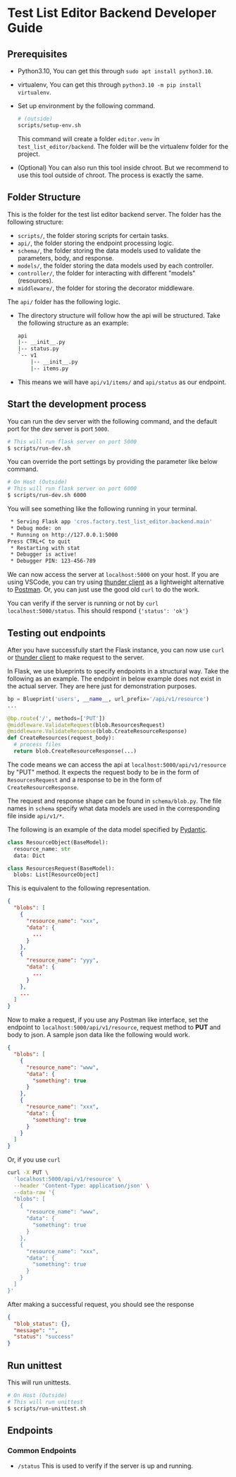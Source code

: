 # Test List Editor Backend Developer Guide

## Prerequisites

* Python3.10, You can get this through `sudo apt install python3.10`.
* virtualenv, You can get this through `python3.10 -m pip install virtualenv`.
* Set up environment by the following command.

    ```sh
    # (outside)
    scripts/setup-env.sh
    ```

    This command will create a folder `editor.venv` in `test_list_editor/backend`. The folder will
    be the virtualenv folder for the project.

* (Optional) You can also run this tool inside chroot. But we recommend to use this tool outside of
chroot. The process is exactly the same.

## Folder Structure

This is the folder for the test list editor backend server. The folder has the following structure:

* `scripts/`, the folder storing scripts for certain tasks.
* `api/`, the folder storing the endpoint processing logic.
* `schema/`, the folder storing the data models used to validate the parameters, body, and response.
* `models/`, the folder storing the data models used by each controller.
* `controller/`, the folder for interacting with different "models"(resources).
* `middleware/`, the folder for storing the decorator middleware.

The `api/` folder has the following logic.

* The directory structure will follow how the api will be structured. Take the following structure
as an example:

  ```bash
  api
  |-- __init__.py
  |-- status.py
  `-- v1
      |-- __init__.py
      |-- items.py
  ```

* This means we will have `api/v1/items/` and `api/status` as our endpoint.

## Start the development process

You can run the dev server with the following command, and the default port for the dev server
is port `5000`.

```sh
# This will run flask server on port 5000
$ scripts/run-dev.sh
```

You can override the port settings by providing the parameter like below command.

```sh
# On Host (Outside)
# This will run flask server on port 6000
$ scripts/run-dev.sh 6000
```

You will see something like the following running in your terminal.

```sh
 * Serving Flask app 'cros.factory.test_list_editor.backend.main'
 * Debug mode: on
 * Running on http://127.0.0.1:5000
Press CTRL+C to quit
 * Restarting with stat
 * Debugger is active!
 * Debugger PIN: 123-456-789
```

We can now access the server at `localhost:5000` on your host. If you are using
VSCode, you can try using
[thunder client](https://marketplace.visualstudio.com/items?itemName=rangav.vscode-thunder-client)
as a lightweight alternative to
[Postman](https://www.postman.com/). Or, you can just use the good old `curl` to do the work.

You can verify if the server is running or not by `curl localhost:5000/status`. This should respond
`{'status': 'ok'}`

## Testing out endpoints

After you have successfully start the Flask instance, you can now use `curl` or
[thunder client](https://marketplace.visualstudio.com/items?itemName=rangav.vscode-thunder-client)
to make request to the server.

In Flask, we use blueprints to specify endpoints in a structural way. Take the following as an
example. The endpoint in below example does not exist in the actual server. They are here just for
demonstration purposes.

```python
bp = Blueprint('users', __name__, url_prefix='/api/v1/resource')
...

@bp.route('/', methods=['PUT'])
@middleware.ValidateRequest(blob.ResourcesRequest)
@middleware.ValidateResponse(blob.CreateResourceResponse)
def CreateResources(request_body):
  # process files
  return blob.CreateResourceResponse(...)
```

The code means we can access the api at `localhost:5000/api/v1/resource` by "PUT" method.
It expects the request body to be in the form of `ResourcesRequest` and a response to be in the form
of `CreateResourceResponse`.

The request and response shape can be found in `schema/blob.py`.
The file names in `schema` specify what data models are used in the corresponding file
inside `api/v1/*`.

The following is an example of the data model specified by [Pydantic](https://docs.pydantic.dev/).

```python
class ResourceObject(BaseModel):
  resource_name: str
  data: Dict

class ResourcesRequest(BaseModel):
  blobs: List[ResourceObject]
```

This is equivalent to the following representation.

```json
{
  "blobs": [
    {
      "resource_name": "xxx",
      "data": {
        ...
      }
    },
    {
      "resource_name": "yyy",
      "data": {
        ...
      }
    },
    ...
  ]
}
```

Now to make a request, if you use any Postman like interface, set the endpoint to
`localhost:5000/api/v1/resource`, request method to **PUT** and body to json. A sample json data
like the following would work.

```json
{
  "blobs": [
    {
      "resource_name": "www",
      "data": {
        "something": true
      }
    },
    {
      "resource_name": "xxx",
      "data": {
        "something": true
      }
    }
  ]
}
```

Or, if you use `curl`

```sh
curl -X PUT \
  'localhost:5000/api/v1/resource' \
  --header 'Content-Type: application/json' \
  --data-raw '{
  "blobs": [
    {
      "resource_name": "www",
      "data": {
        "something": true
      }
    },
    {
      "resource_name": "xxx",
      "data": {
        "something": true
      }
    }
  ]
}'
```

After making a successful request, you should see the response

```json
{
  "blob_status": {},
  "message": "",
  "status": "success"
}
```

## Run unittest

This will run unittests.

```sh
# On Host (Outside)
# This will run unittest
$ scripts/run-unittest.sh
```

## Endpoints

### Common Endpoints

* `/status` This is used to verify if the server is up and running.
